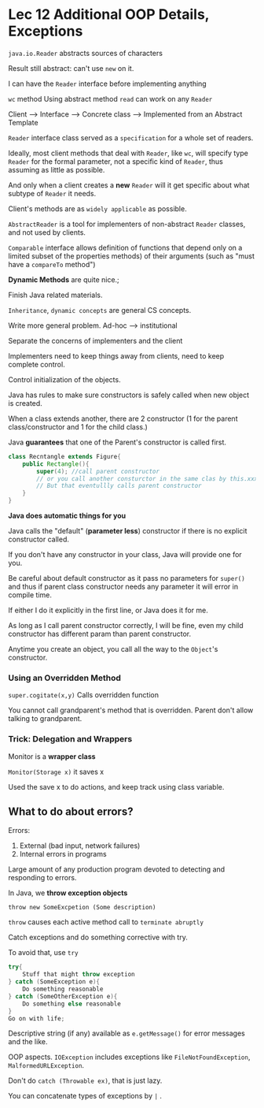 # Lec 12 Additional OOP Details, Exceptions

`java.io.Reader` abstracts sources of characters

Result still abstract: can't use `new` on it.

I can have the `Reader` interface before implementing anything



`wc` method Using abstract method `read` can work on any `Reader`



Client --> Interface  --> Concrete class --> Implemented from an Abstract Template



`Reader` interface class served as a `specification` for a whole set of readers.

Ideally, most client methods that deal with `Reader`, like `wc`, will specify type `Reader` for the formal parameter, not a specific kind of `Reader`, thus assuming as little as possible.

And only when a client creates a **new** `Reader` will it get specific about what subtype of `Reader` it needs.

Client's methods are as `widely applicable` as possible.

`AbstractReader` is a tool for implementers of  non-abstract `Reader` classes, and not used by clients.

`Comparable` interface allows definition of functions that depend only on a limited subset of the properties methods) of their arguments (such as "must have a `compareTo` method")



**Dynamic Methods** are quite nice.;



Finish Java related materials.

`Inheritance`, `dynamic concepts` are general CS concepts.

Write more general problem. Ad-hoc --> institutional



Separate the concerns of implementers and the client

Implementers need to keep things away from clients, need to keep complete control.

Control initialization of the objects.



Java has rules to make sure constructors is safely called when new object is created.



When a class extends another, there are 2 constructor (1 for the parent class/constructor and 1 for the child class.)

Java **guarantees** that one of the Parent's constructor is called first.

```java
class Recntangle extends Figure{
    public Rectangle(){
        super(4); //call parent constructor
        // or you call another consturctor in the same clas by this.xxx
        // But that eventullly calls parent constructor
    }
}
```



**Java does automatic things for you**

Java calls the "default" (**parameter less**)  constructor if there is no explicit constructor called.


If you don't have any constructor in your class, Java will provide one for you.



Be careful about default constructor as it pass no parameters for `super()` and thus if parent class constructor needs any parameter it will error in compile time.



If either I do it explicitly in the first line, or Java does it for me.



As long as I call parent constructor correctly, I will be fine, even my child constructor has different param than parent constructor.

Anytime you create an object, you call all the way to the `Object`'s constructor.



### Using an Overridden Method

`super.cogitate(x,y)` Calls overridden function

You cannot call grandparent's method that is overridden. Parent don't allow talking to grandparent.

 

### Trick: Delegation and Wrappers

Monitor is a **wrapper class**

`Monitor(Storage x)` it saves x

Used the save x to do actions, and keep track using class variable.



## What to do about errors?

Errors: 

1. External (bad input, network failures)
2. Internal errors in programs

Large amount of any production program devoted to detecting and responding to errors.

In Java, we **throw exception objects**

`throw new SomeExcpetion (Some description)`

`throw` causes each active method call to `terminate abruptly`

Catch exceptions and do something corrective with try.

To avoid that, use `try`

```java
try{
    Stuff that might throw exception
} catch (SomeException e){
    Do something reasonable
} catch (SomeOtherException e){
    Do something else reasonable
}
Go on with life;
```

Descriptive string (if any) available as `e.getMessage()` for error messages and the like.



OOP aspects. `IOException` includes exceptions like `FileNotFoundException`, `MalformedURLException`.

Don't do `catch (Throwable ex)`, that is just lazy.

You can concatenate types of exceptions by `|` .